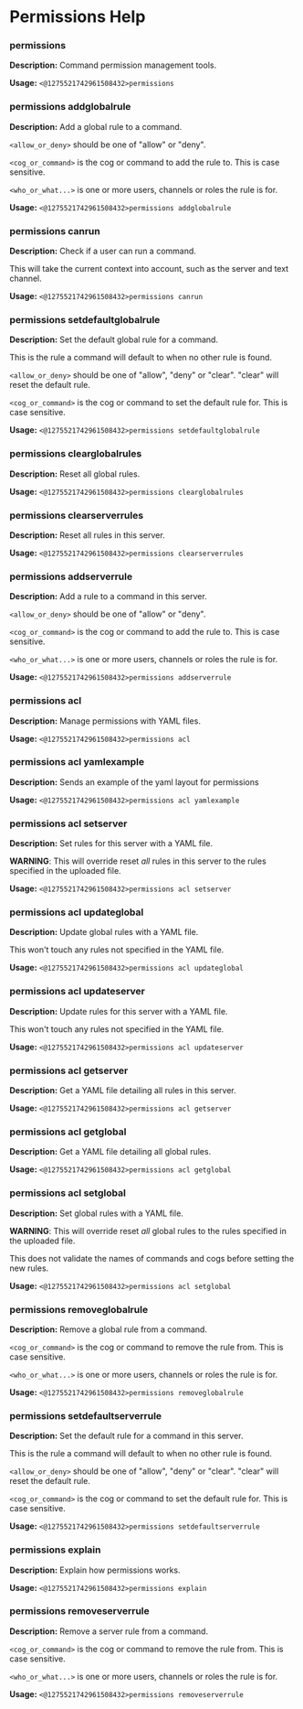 # Permissions Help

### permissions

**Description:** Command permission management tools.

**Usage:** `<@1275521742961508432>permissions`

### permissions addglobalrule

**Description:** Add a global rule to a command.

`<allow_or_deny>` should be one of "allow" or "deny".

`<cog_or_command>` is the cog or command to add the rule to.
This is case sensitive.

`<who_or_what...>` is one or more users, channels or roles the rule is for.

**Usage:** `<@1275521742961508432>permissions addglobalrule`

### permissions canrun

**Description:** Check if a user can run a command.

This will take the current context into account, such as the
server and text channel.

**Usage:** `<@1275521742961508432>permissions canrun`

### permissions setdefaultglobalrule

**Description:** Set the default global rule for a command.

This is the rule a command will default to when no other rule
is found.

`<allow_or_deny>` should be one of "allow", "deny" or "clear".
"clear" will reset the default rule.

`<cog_or_command>` is the cog or command to set the default
rule for. This is case sensitive.

**Usage:** `<@1275521742961508432>permissions setdefaultglobalrule`

### permissions clearglobalrules

**Description:** Reset all global rules.

**Usage:** `<@1275521742961508432>permissions clearglobalrules`

### permissions clearserverrules

**Description:** Reset all rules in this server.

**Usage:** `<@1275521742961508432>permissions clearserverrules`

### permissions addserverrule

**Description:** Add a rule to a command in this server.

`<allow_or_deny>` should be one of "allow" or "deny".

`<cog_or_command>` is the cog or command to add the rule to.
This is case sensitive.

`<who_or_what...>` is one or more users, channels or roles the rule is for.

**Usage:** `<@1275521742961508432>permissions addserverrule`

### permissions acl

**Description:** Manage permissions with YAML files.

**Usage:** `<@1275521742961508432>permissions acl`

### permissions acl yamlexample

**Description:** Sends an example of the yaml layout for permissions

**Usage:** `<@1275521742961508432>permissions acl yamlexample`

### permissions acl setserver

**Description:** Set rules for this server with a YAML file.

**WARNING**: This will override reset *all* rules in this
server to the rules specified in the uploaded file.

**Usage:** `<@1275521742961508432>permissions acl setserver`

### permissions acl updateglobal

**Description:** Update global rules with a YAML file.

This won't touch any rules not specified in the YAML
file.

**Usage:** `<@1275521742961508432>permissions acl updateglobal`

### permissions acl updateserver

**Description:** Update rules for this server with a YAML file.

This won't touch any rules not specified in the YAML
file.

**Usage:** `<@1275521742961508432>permissions acl updateserver`

### permissions acl getserver

**Description:** Get a YAML file detailing all rules in this server.

**Usage:** `<@1275521742961508432>permissions acl getserver`

### permissions acl getglobal

**Description:** Get a YAML file detailing all global rules.

**Usage:** `<@1275521742961508432>permissions acl getglobal`

### permissions acl setglobal

**Description:** Set global rules with a YAML file.

**WARNING**: This will override reset *all* global rules
to the rules specified in the uploaded file.

This does not validate the names of commands and cogs before
setting the new rules.

**Usage:** `<@1275521742961508432>permissions acl setglobal`

### permissions removeglobalrule

**Description:** Remove a global rule from a command.

`<cog_or_command>` is the cog or command to remove the rule
from. This is case sensitive.

`<who_or_what...>` is one or more users, channels or roles the rule is for.

**Usage:** `<@1275521742961508432>permissions removeglobalrule`

### permissions setdefaultserverrule

**Description:** Set the default rule for a command in this server.

This is the rule a command will default to when no other rule
is found.

`<allow_or_deny>` should be one of "allow", "deny" or "clear".
"clear" will reset the default rule.

`<cog_or_command>` is the cog or command to set the default
rule for. This is case sensitive.

**Usage:** `<@1275521742961508432>permissions setdefaultserverrule`

### permissions explain

**Description:** Explain how permissions works.

**Usage:** `<@1275521742961508432>permissions explain`

### permissions removeserverrule

**Description:** Remove a server rule from a command.

`<cog_or_command>` is the cog or command to remove the rule
from. This is case sensitive.

`<who_or_what...>` is one or more users, channels or roles the rule is for.

**Usage:** `<@1275521742961508432>permissions removeserverrule`

